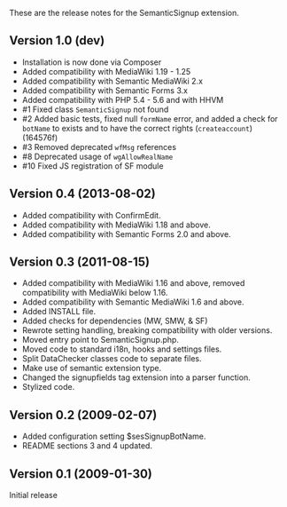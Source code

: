 These are the release notes for the SemanticSignup extension.

## Version 1.0 (dev)

* Installation is now done via Composer
* Added compatibility with MediaWiki 1.19 - 1.25
* Added compatibility with Semantic MediaWiki 2.x
* Added compatibility with Semantic Forms 3.x
* Added compatibility with PHP 5.4 - 5.6 and with HHVM
* #1 Fixed class `SemanticSignup` not found
* #2 Added basic tests, fixed null `formName` error, and added a check for `botName` to exists and to have the correct rights (`createaccount`) (164576f)
* #3 Removed deprecated `wfMsg` references
* #8 Deprecated usage of `wgAllowRealName`
* #10 Fixed JS registration of SF module

## Version 0.4 (2013-08-02)

* Added compatibility with ConfirmEdit.
* Added compatibility with MediaWiki 1.18 and above.
* Added compatibility with Semantic Forms 2.0 and above.

## Version 0.3 (2011-08-15)

* Added compatibility with MediaWiki 1.16 and above, removed compatibility with MediaWiki below 1.16.
* Added compatibility with Semantic MediaWiki 1.6 and above.
* Added INSTALL file.
* Added checks for dependencies (MW, SMW, & SF)
* Rewrote setting handling, breaking compatibility with older versions.
* Moved entry point to SemanticSignup.php.
* Moved code to standard i18n, hooks and settings files.
* Split DataChecker classes code to separate files.
* Make use of semantic extension type.
* Changed the signupfields tag extension into a parser function.
* Stylized code.

## Version 0.2 (2009-02-07)

* Added configuration setting $sesSignupBotName.
* README sections 3 and 4 updated.

## Version 0.1 (2009-01-30)

Initial release
